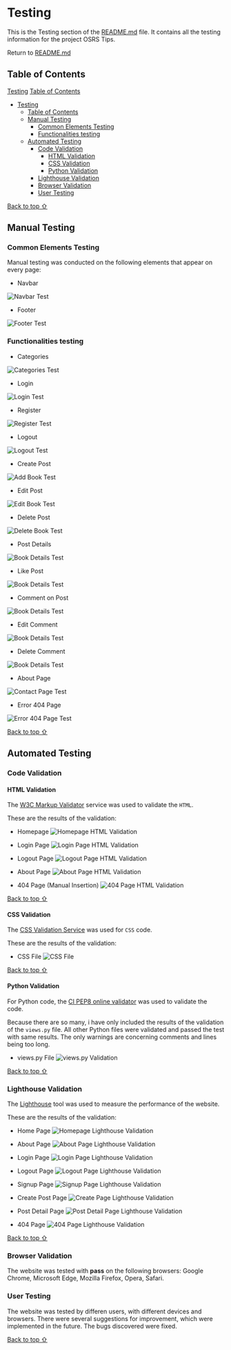 # Testing

This is the Testing section of the [README.md](README.md) file. It contains all the testing information for the project OSRS Tips.

Return to [README.md](README.md)
## Table of Contents

[Testing](#testing)
[Table of Contents](#table-of-contents)
- [Testing](#testing)
  - [Table of Contents](#table-of-contents)
  - [Manual Testing](#manual-testing)
    - [Common Elements Testing](#common-elements-testing)
    - [Functionalities testing](#functionalities-testing)
  - [Automated Testing](#automated-testing)
    - [Code Validation](#code-validation)
      - [HTML Validation](#html-validation)
      - [CSS Validation](#css-validation)
      - [Python Validation](#python-validation)
    - [Lighthouse Validation](#lighthouse-validation)
    - [Browser Validation](#browser-validation)
    - [User Testing](#user-testing)

[Back to top ⇧](#table-of-contents)

## Manual Testing
### Common Elements Testing
Manual testing was conducted on the following elements that appear on every page:

- Navbar

![Navbar Test](./docs/images/manual_testing/navbar.gif)

- Footer

![Footer Test](./docs/images/manual_testing/footer.gif)

### Functionalities testing

- Categories

![Categories Test](./docs/images/manual_testing/contact.gif)

- Login

![Login Test](./docs/images/manual_testing/login.gif)

- Register

![Register Test](./docs/images/manual_testing/registration.gif)

- Logout

![Logout Test](./docs/images/manual_testing/logout.gif)

- Create Post

![Add Book Test](./docs/images/manual_testing/add_book.gif)

- Edit Post

![Edit Book Test](./docs/images/manual_testing/edit_book.gif)

- Delete Post

![Delete Book Test](./docs/images/manual_testing/delete_book.gif)

- Post Details

![Book Details Test](./docs/images/manual_testing/book_details.gif)

- Like Post

![Book Details Test](./docs/images/manual_testing/book_details.gif)

- Comment on Post

![Book Details Test](./docs/images/manual_testing/book_details.gif)

- Edit Comment

![Book Details Test](./docs/images/manual_testing/book_details.gif)

- Delete Comment

![Book Details Test](./docs/images/manual_testing/book_details.gif)

- About Page

![Contact Page Test](./docs/images/manual_testing/contact.gif)

- Error 404 Page

![Error 404 Page Test](./docs/images/manual_testing/contact.gif)

[Back to top ⇧](#table-of-contents)

## Automated Testing
### Code Validation

#### HTML Validation
The [W3C Markup Validator](https://validator.w3.org/) service was used to validate the `HTML`.

These are the results of the validation:

- Homepage
![Homepage HTML Validation](/README_files/validation/html-home.JPG)

- Login Page
![Login Page HTML Validation](/README_files/validation/html-signin.JPG)

- Logout Page
![Logout Page HTML Validation](/README_files/validation/html-logout.JPG)

- About Page
![About Page HTML Validation](/README_files/validation/html-about.JPG)

- 404 Page (Manual Insertion)
![404 Page HTML Validation](./docs/images/html_css_validation/404_html.png)

[Back to top ⇧](#table-of-contents)

#### CSS Validation
The [CSS Validation Service](https://jigsaw.w3.org/css-validator/) was used for `CSS` code.

These are the results of the validation:

- CSS File
![CSS File](/README_files/validation/css.JPG)

[Back to top ⇧](#table-of-contents)

#### Python Validation
For Python code, the [CI PEP8 online validator](https://pep8ci.herokuapp.com/) was used to validate the code.

Because there are so many, i have only included the results of the validation of the `views.py` file. All other Python files were validated and passed the test with same results. The only warnings are concerning comments and lines being too long.

- views.py File
![views.py Validation](/README_files/validation/python.JPG)

[Back to top ⇧](#table-of-contents)

### Lighthouse Validation
The [Lighthouse](https://developers.google.com/web/tools/lighthouse) tool was used to measure the performance of the website.

These are the results of the validation:

- Home Page
![Homepage Lighthouse Validation](/README_files/validation/lighthouse-home.JPG)

- About Page
![About Page Lighthouse Validation](/README_files/validation/lighthouse-about.JPG)

- Login Page
![Login Page Lighthouse Validation](/README_files/validation/lighthouse-login.JPG)

- Logout Page
![Logout Page Lighthouse Validation](/README_files/validation/lighthouse-logout.JPG)

- Signup Page
![Signup Page Lighthouse Validation](/README_files/validation/lighthouse-signup.JPG)

- Create Post Page
![Create Page Lighthouse Validation](/README_files/validation/lighthouse-create.JPG)

- Post Detail Page
![Post Detail Page Lighthouse Validation](/README_files/validation/lighthouse-postdetail.JPG)

- 404 Page
![404 Page Lighthouse Validation](/README_files/validation/lighthouse-404.JPG)

[Back to top ⇧](#table-of-contents)

### Browser Validation
The website was tested with **pass** on the following browsers:
Google Chrome, Microsoft Edge, Mozilla Firefox, Opera, Safari.

### User Testing
The website was tested by differen users, with different devices and browsers.
There were several suggestions for improvement, which were implemented in the future. The bugs discovered were fixed.

[Back to top ⇧](#table-of-contents)